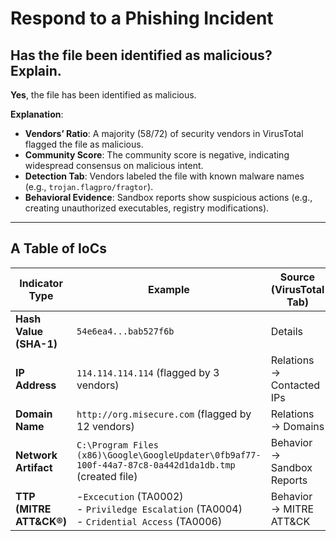 # **Respond to a Phishing Incident**

## **Has the file been identified as malicious? Explain.**

**Yes**, the file has been identified as malicious.

**Explanation**:

- **Vendors’ Ratio**: A majority (58/72) of security vendors in VirusTotal flagged the file as malicious.
- **Community Score**: The community score is negative, indicating widespread consensus on malicious intent.
- **Detection Tab**: Vendors labeled the file with known malware names (e.g., `trojan.flagpro/fragtor`).
- **Behavioral Evidence**: Sandbox reports show suspicious actions (e.g., creating unauthorized executables, registry modifications).

---

## **A Table of IoCs**

| **Indicator Type**       | **Example**                                                                                        | **Source (VirusTotal Tab)** |
| ------------------------------ | -------------------------------------------------------------------------------------------------------- | --------------------------------- |
| **Hash Value (SHA-1)**   | `54e6ea4...bab527f6b`                                                                                  | Details                           |
| **IP Address**           | `114.114.114.114` (flagged by 3 vendors)                                                               | Relations → Contacted IPs        |
| **Domain Name**          | `http://org.misecure.com` (flagged by 12 vendors)                                                      | Relations → Domains              |
| **Network Artifact**     | `C:\Program Files (x86)\Google\GoogleUpdater\0fb9af77-100f-44a7-87c8-0a442d1da1db.tmp` (created file)  | Behavior → Sandbox Reports       |
| **TTP (MITRE ATT&CK®)** | -`Excecution` (TA0002)<br />- `Priviledge Escalation` (TA0004)<br />- `Cridential Access` (TA0006) | Behavior → MITRE ATT&CK          |
